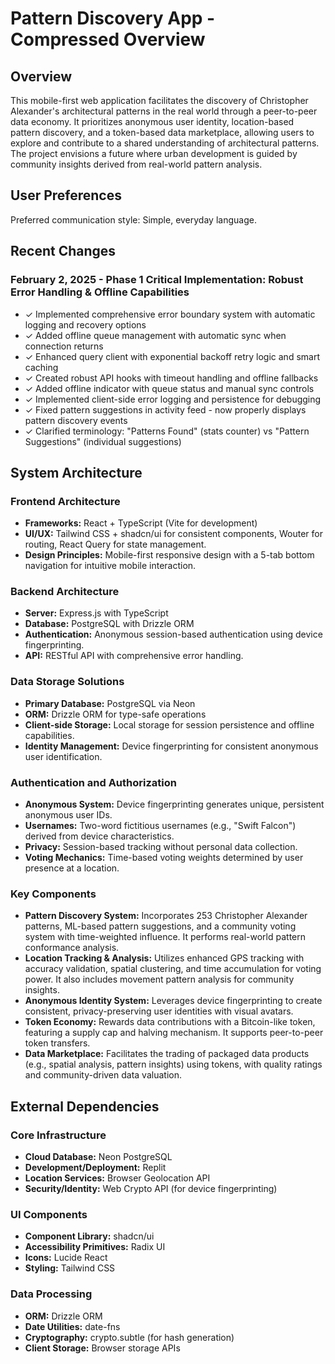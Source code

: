 # Pattern Discovery App - Compressed Overview

## Overview
This mobile-first web application facilitates the discovery of Christopher Alexander's architectural patterns in the real world through a peer-to-peer data economy. It prioritizes anonymous user identity, location-based pattern discovery, and a token-based data marketplace, allowing users to explore and contribute to a shared understanding of architectural patterns. The project envisions a future where urban development is guided by community insights derived from real-world pattern analysis.

## User Preferences
Preferred communication style: Simple, everyday language.

## Recent Changes

### February 2, 2025 - Phase 1 Critical Implementation: Robust Error Handling & Offline Capabilities
- ✓ Implemented comprehensive error boundary system with automatic logging and recovery options
- ✓ Added offline queue management with automatic sync when connection returns
- ✓ Enhanced query client with exponential backoff retry logic and smart caching
- ✓ Created robust API hooks with timeout handling and offline fallbacks
- ✓ Added offline indicator with queue status and manual sync controls
- ✓ Implemented client-side error logging and persistence for debugging
- ✓ Fixed pattern suggestions in activity feed - now properly displays pattern discovery events
- ✓ Clarified terminology: "Patterns Found" (stats counter) vs "Pattern Suggestions" (individual suggestions)

## System Architecture

### Frontend Architecture
- **Frameworks:** React + TypeScript (Vite for development)
- **UI/UX:** Tailwind CSS + shadcn/ui for consistent components, Wouter for routing, React Query for state management.
- **Design Principles:** Mobile-first responsive design with a 5-tab bottom navigation for intuitive mobile interaction.

### Backend Architecture
- **Server:** Express.js with TypeScript
- **Database:** PostgreSQL with Drizzle ORM
- **Authentication:** Anonymous session-based authentication using device fingerprinting.
- **API:** RESTful API with comprehensive error handling.

### Data Storage Solutions
- **Primary Database:** PostgreSQL via Neon
- **ORM:** Drizzle ORM for type-safe operations
- **Client-side Storage:** Local storage for session persistence and offline capabilities.
- **Identity Management:** Device fingerprinting for consistent anonymous user identification.

### Authentication and Authorization
- **Anonymous System:** Device fingerprinting generates unique, persistent anonymous user IDs.
- **Usernames:** Two-word fictitious usernames (e.g., "Swift Falcon") derived from device characteristics.
- **Privacy:** Session-based tracking without personal data collection.
- **Voting Mechanics:** Time-based voting weights determined by user presence at a location.

### Key Components

- **Pattern Discovery System:** Incorporates 253 Christopher Alexander patterns, ML-based pattern suggestions, and a community voting system with time-weighted influence. It performs real-world pattern conformance analysis.
- **Location Tracking & Analysis:** Utilizes enhanced GPS tracking with accuracy validation, spatial clustering, and time accumulation for voting power. It also includes movement pattern analysis for community insights.
- **Anonymous Identity System:** Leverages device fingerprinting to create consistent, privacy-preserving user identities with visual avatars.
- **Token Economy:** Rewards data contributions with a Bitcoin-like token, featuring a supply cap and halving mechanism. It supports peer-to-peer token transfers.
- **Data Marketplace:** Facilitates the trading of packaged data products (e.g., spatial analysis, pattern insights) using tokens, with quality ratings and community-driven data valuation.

## External Dependencies

### Core Infrastructure
- **Cloud Database:** Neon PostgreSQL
- **Development/Deployment:** Replit
- **Location Services:** Browser Geolocation API
- **Security/Identity:** Web Crypto API (for device fingerprinting)

### UI Components
- **Component Library:** shadcn/ui
- **Accessibility Primitives:** Radix UI
- **Icons:** Lucide React
- **Styling:** Tailwind CSS

### Data Processing
- **ORM:** Drizzle ORM
- **Date Utilities:** date-fns
- **Cryptography:** crypto.subtle (for hash generation)
- **Client Storage:** Browser storage APIs
```